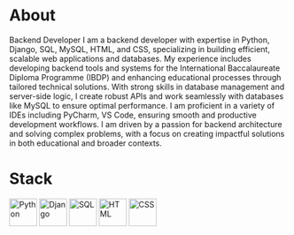 # About 
Backend Developer 
I am a backend developer with expertise in Python, Django, SQL, MySQL, HTML, and CSS, specializing in building efficient, scalable web applications and databases. My experience includes developing backend tools and systems for the International Baccalaureate Diploma Programme (IBDP) and enhancing educational processes through tailored technical solutions.
With strong skills in database management and server-side logic, I create robust APIs and work seamlessly with databases like MySQL to ensure optimal performance. I am proficient in a variety of IDEs including PyCharm, VS Code, ensuring smooth and productive development workflows.
I am driven by a passion for backend architecture and solving complex problems, with a focus on creating impactful solutions in both educational and broader contexts.

# Stack
<img src="https://cdn.iconscout.com/icon/free/png-512/python-2-226051.png" alt="Python" width="50px" height="auto" /> <img src="https://static.djangoproject.com/img/logos/django-logo-positive.png" alt="Django" width="50px" height="auto" /> <img src="https://cdn-icons-png.flaticon.com/512/2772/2772128.png" alt="SQL" width="50px" height="auto" /> <img src="https://cdn1.iconfinder.com/data/icons/logotypes/32/badge-html-5-512.png" alt="HTML" width="50px" height="auto" />  <img src="https://cdn1.iconfinder.com/data/icons/logotypes/32/badge-css-3-512.png" alt="CSS" width="50px" height="auto" /> 
